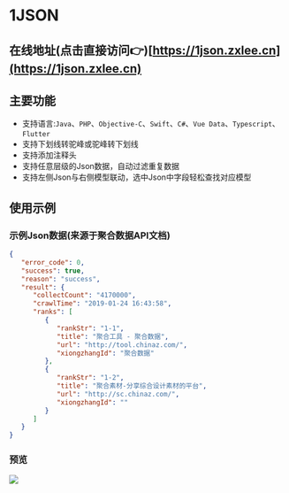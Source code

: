 # 1JSON
## 在线地址(点击直接访问👉)[https://1json.zxlee.cn](https://1json.zxlee.cn)
## 主要功能
* 支持语言:`Java`、`PHP`、`Objective-C`、`Swift`、`C#`、`Vue Data`、`Typescript`、`Flutter`
* 支持下划线转驼峰或驼峰转下划线
* 支持添加注释头
* 支持任意层级的Json数据，自动过滤重复数据
* 支持左侧Json与右侧模型联动，选中Json中字段轻松查找对应模型
## 使用示例
### 示例Json数据(来源于聚合数据API文档)
```json
{
   "error_code": 0,
   "success": true,
   "reason": "success",
   "result": {
      "collectCount": "4170000",
      "crawlTime": "2019-01-24 16:43:58",
      "ranks": [
         {
            "rankStr": "1-1",
            "title": "聚合工具 - 聚合数据",
            "url": "http://tool.chinaz.com/",
            "xiongzhangId": "聚合数据"
         },
         {
            "rankStr": "1-2",
            "title": "聚合素材-分享综合设计素材的平台",
            "url": "http://sc.chinaz.com/",
            "xiongzhangId": ""
         }
      ]
   }
}
```
### 预览
![](http://1json.zxlee.cn/img/demo1.png)
